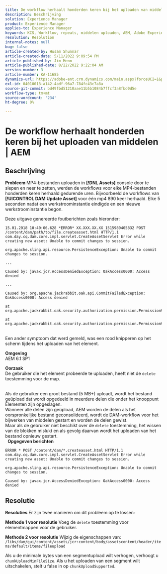 ```yaml
---
title: De workflow herhaalt honderden keren bij het uploaden van middelen | AEM
description: Beschrijving
solution: Experience Manager
product: Experience Manager
applies-to: Experience Manager
keywords: KCS, Workflow, repeats, middelen uploaden, AEM, Adobe Experience Manager, 6.1
resolution: Resolution
internal-notes: null
bug: false
article-created-by: Husam Shunnar
article-created-date: 5/11/2022 9:09:54 PM
article-published-by: Jim Menn
article-published-date: 8/22/2022 9:22:04 AM
version-number: 3
article-number: KA-11685
dynamics-url: https://adobe-ent.crm.dynamics.com/main.aspx?forceUCI=1&pagetype=entityrecord&etn=knowledgearticle&id=b13e57af-6ed1-ec11-a7b5-00224809c399
exl-id: 04010013-a142-4adf-96a7-784fc43c7a8a
source-git-commit: bd49fbd51210aae11b5b1084b7ffcf3a8fbd0d5e
workflow-type: tm+mt
source-wordcount: '234'
ht-degree: 0%

---
```


# De workflow herhaalt honderden keren bij het uploaden van middelen | AEM

## Beschrijving


<b>Probleem </b>
MP4-bestanden uploaden in <b>[!DNL Assets]</b> console door te slepen en neer te zetten, werden de workflows voor elke MP4-bestanden honderden keren herhaald gedurende uren.
Bijvoorbeeld de workflows van <b>[!UICONTROL DAM Update Asset]</b> voor één mp4 890 keer herhaald. Elke 5 seconden nadat een werkstroominstantie eindigde en een nieuwe werkstroominstantie begon.

Deze uitgave genereerde foutberichten zoals hieronder:


```
15.01.2018 10:40:06.628 *ERROR* XX.XXX.XX.XX 1515980405832 POST /content/dam/path/to/file.createasset.html HTTP/1.1 com.day.cq.dam.core.impl.servlet.CreateAssetServlet Error while creating new asset: Unable to commit changes to session.

org.apache.sling.api.resource.PersistenceException: Unable to commit changes to session.

...

Caused by: javax.jcr.AccessDeniedException: OakAccess0000: Access denied

...

Caused by: org.apache.jackrabbit.oak.api.CommitFailedException: OakAccess0000: Access denied

at org.apache.jackrabbit.oak.security.authorization.permission.PermissionValidator.checkPermissions(PermissionValidator.java:212)

at org.apache.jackrabbit.oak.security.authorization.permission.PermissionValidator.childNodeDeleted(PermissionValidator.java:168)
```


<br>Een ander symptoom dat werd gemeld, was een rood knipperen op het scherm tijdens het uploaden van het element.

<b>Omgeving</b>
<br>AEM 6.1 SP1

<b>Oorzaak </b>
<br>De gebruiker die het element probeerde te uploaden, heeft niet de `delete` toestemming voor de map.

<br>Als de gebruiker een groot bestand (5 MB+) uploadt, wordt het bestand geüpload dat wordt opgedeeld in meerdere delen die onder het knooppunt Elementen zijn opgeslagen.
<br>Wanneer alle delen zijn geüpload, AEM worden de delen als het oorspronkelijke bestand geconsolideerd, wordt de DAM-workflow voor het bijwerken van middelen gestart en worden de delen gewist.
<br>Maar als de gebruiker niet beschikt over de `delete` toestemming, het wissen van de blokken mislukt en als gevolg daarvan wordt het uploaden van het bestand opnieuw gestart.
<br> 
<b>Opgegeven berichten</b>



```
ERROR * POST /content/dam/*.createasset.html HTTP/1.1 com.day.cq.dam.core.impl.servlet.CreateAssetServlet Error while creating new asset: Unable to commit changes to session.

org.apache.sling.api.resource.PersistenceException: Unable to commit changes to session.

Caused by: javax.jcr.AccessDeniedException: OakAccess0000: Access denied
```



## Resolutie


<b>Resoluties</b>
Er zijn twee manieren om dit probleem op te lossen:<b> </b>

<b>Methode 1 voor resolutie</b>
Voeg de `delete` toestemming voor elementmappen voor de gebruiker.

<b>Methode 2 voor resolutie</b>
Wijzig de eigenschappen van:
`/libs/dam/gui/content/assets/jcr:content/body/assetscontent/header/items/default/items/fileupload`

Als u de minimale bytes van een segmentupload wilt verhogen, verhoogt u `chunkUploadMinFileSize`.
Als u het uploaden van een segment wilt uitschakelen, stelt u false in op `chunkUploadSupported`.
